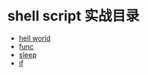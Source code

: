 # shell script 实战目录
- [hell world](./hell-world.sh)
- [func](./func.sh)
- [sleep](./example-1.sh)
- [if](./if.md)
